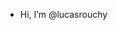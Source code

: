 - Hi, I’m @lucasrouchy

<!---
lucasrouchy/lucasrouchy is a ✨ special ✨ repository because its `README.md` (this file) appears on your GitHub profile.
You can click the Preview link to take a look at your changes.
--->
